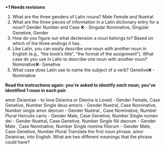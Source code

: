 **+1 Needs revisions**


1. What are the three genders of Latin nouns? Male Female and Nuetral
2. What are the three pieces of information in a Latin dictionary entry for a noun? Gender Number and Case ❌ - Singular Nominative, Singular Genetive, Gender
3. How do you figure out what declension a noun belongs to? Based on which of the three endings it has. 
4. Like Latin, you can easily describe one noun with another noun in English (e.g., “the book’s title”, “the format of the assignment”). 
What case do you use in Latin to describe one noun with another noun? Nominative❌- Genetive
5. What case does Latin use to name the subject of a verb? Genetive❌ - Nominative



**Read the instructions again:  you're asked to identify  *each* noun; you've identified 1 noun in each pair.**


amor Deianirae - to love Deianira or Dienira is Loved - Gender Female, Case Genetive, Number Single 
deus amoris  - Gender Nuetral, Case Nominative, Number single 
amor deorum - Gender Nuetral , Case Nominative, Number Plural
Herculis canis - Gender Male, Case Genetive, Number Single
nomen dei - Gender Nuetral, Case Genetive, Number Single
filii deorum - Gender Male , Case Nominative, Number Single
nomina filiorum - Gender Male, Case Genetive, Number Plural
Translate the first noun phrase, amor Deianirae, into English. What are two different meanings that the phrase could have?

